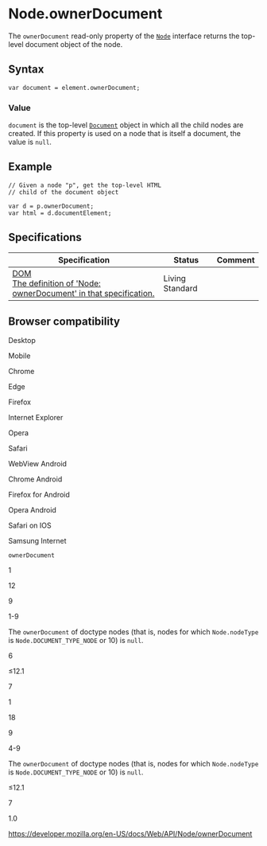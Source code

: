# Node.ownerDocument

The `ownerDocument` read-only property of the [`Node`](../node) interface returns the top-level document object of the node.

## Syntax

    var document = element.ownerDocument;

### Value

`document` is the top-level [`Document`](../document) object in which all the child nodes are created. If this property is used on a node that is itself a document, the value is `null`.

## Example

    // Given a node "p", get the top-level HTML
    // child of the document object

    var d = p.ownerDocument;
    var html = d.documentElement;

## Specifications

<table><thead><tr class="header"><th>Specification</th><th>Status</th><th>Comment</th></tr></thead><tbody><tr class="odd"><td><a href="https://dom.spec.whatwg.org/#dom-node-ownerdocument">DOM<br />
<span class="small">The definition of 'Node: ownerDocument' in that specification.</span></a></td><td><span class="spec-living">Living Standard</span></td><td></td></tr></tbody></table>

## Browser compatibility

Desktop

Mobile

Chrome

Edge

Firefox

Internet Explorer

Opera

Safari

WebView Android

Chrome Android

Firefox for Android

Opera Android

Safari on IOS

Samsung Internet

`ownerDocument`

1

12

9

1-9

The `ownerDocument` of doctype nodes (that is, nodes for which `Node.nodeType` is `Node.DOCUMENT_TYPE_NODE` or 10) is `null`.

6

≤12.1

7

1

18

9

4-9

The `ownerDocument` of doctype nodes (that is, nodes for which `Node.nodeType` is `Node.DOCUMENT_TYPE_NODE` or 10) is `null`.

≤12.1

7

1.0

<a href="https://developer.mozilla.org/en-US/docs/Web/API/Node/ownerDocument" class="_attribution-link">https://developer.mozilla.org/en-US/docs/Web/API/Node/ownerDocument</a>
